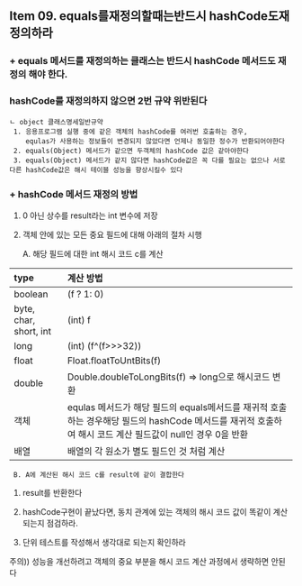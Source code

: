 ## Item 09. equals를재정의할때는반드시 hashCode도재정의하라

### + equals 메서드를 재정의하는 클래스는 반드시 hashCode 메서드도 재정의 해야 한다.

### hashCode를 재정의하지 않으면 2번 규약 위반된다

```
ㄴ object 클래스명세일반규약
 1. 응용프로그램 실행 중에 같은 객체의 hashCode를 여러번 호출하는 경우, 
    equlas가 사용하는 정보들이 변경되지 않았다면 언제나 동일한 정수가 반환되어야한다
 2. equals(Object) 메서드가 같으면 두객체의 hashCode 값은 같아야한다
 3. equals(Object) 메서드가 같지 않다면 hashCode값은 꼭 다를 필요는 없으나 서로 다른 hashCode값은 해시 테이블 성능을 향상시킬수 있다
```

### + hashCode 메서드 재정의 방법

1. 0 아닌 상수를 result라는 int 변수에 저장

2. 객체 안에 있는 모든 중요 필드에 대해 아래의 절차 시행

   A. 해당 필드에 대한 int 해시 코드 c를 계산

| type | 계산 방법 |
| :--- | :--- |
| boolean | \(f ? 1: 0\) |
| byte, char, short, int | \(int\) f |
| long | \(int\) \(f^\(f&gt;&gt;&gt;32\)\) |
| float | Float.floatToUntBits\(f\) |
| double | Double.doubleToLongBits\(f\) =&gt; long으로 해시코드 변환 |
| 객체 | equlas 메서드가 해당 필드의 equals메서드를 재귀적 호출하는 경우해당 필드의 hashCode 메서드를 재귀적 호출하여 해시 코드 계산 필드값이 null인 경우 0을 반환 |
| 배열 | 배열의 각 원소가 별도 필드인 것 처럼 계산 |

```
 B. A에 계산된 해시 코드 c를 result에 같이 결합한다
```

1. result를 반환한다

2. hashCode구현이 끝났다면, 동치 관계에 있는 객체의 해시 코드 값이 똑같이 계산되는지 점검하라.

3. 단위 테스트를 작성해서 생각대로 되는지 확인하라

주의\)\) 성능을 개선하려고 객체의 중요 부분을 해시 코드 계산 과정에서 생략하면 안된다

